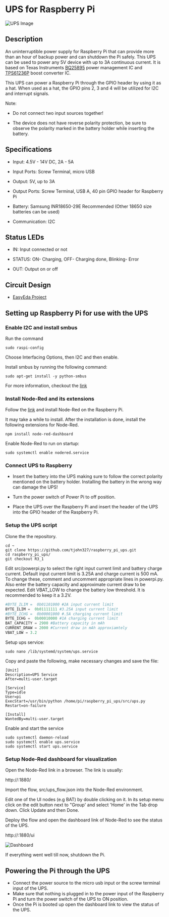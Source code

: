 # UPS for Raspberry Pi

![UPS Image](https://github.com/tjohn327/raspberry_pi_ups/raw/master/Assests/ups_3view.png "UPS powering a Raspberry Pi 3B+ model")

## Description

An uninterruptible power supply for Raspberry Pi that can provide more than an hour of backup power and can shutdown the Pi safely.
This UPS can be used to power any 5V device with up to 3A continuous current. It is based on Texas Instruments [BQ25895](http://www.ti.com/product/BQ25895) power management IC and [TPS61236P](http://www.ti.com/product/TPS61236P) boost converter IC.

This UPS can power a Raspberry Pi through the GPIO header by using it as a hat. When used as a hat, the GPIO pins 2, 3 and 4 will be utilized for I2C and interrupt signals.

Note:  

* Do not connect two input sources together!

* The device does not have reverse polarity protection, be sure to observe the polarity marked in the battery holder while inserting the battery.

## Specifications

* Input:  4.5V - 14V DC, 2A - 5A

* Input Ports: Screw Terminal, micro USB

* Output: 5V, up to 3A

* Output Ports: Screw Terminal, USB A, 40 pin GPIO header for Raspberry Pi

* Battery: Samsung INR18650-29E Recommended (Other 18650 size batteries can be used)

* Communication: I2C

## Status LEDs

* IN: Input connected or not

* STATUS: ON- Charging, OFF- Charging done, Blinking- Error

* OUT: Output on or off

## Circuit Design

* [EasyEda Project](https://easyeda.com/tjohn327/ups-for-raspberry-pi)

## Setting up Raspberry Pi for use with the UPS

### Enable I2C and install smbus

Run the command

```
sudo raspi-config
```

Choose Interfacing Options, then I2C and then enable.

Install smbus by running the following command:

```
sudo apt-get install -y python-smbus
```

For more information, checkout the [link](https://learn.adafruit.com/adafruits-raspberry-pi-lesson-4-gpio-setup/configuring-i2c)

### Install Node-Red and its extensions

Follow the [link](https://nodered.org/docs/getting-started/raspberrypi) and install Node-Red on the Raspberry Pi.

It may take a while to install. After the installation is done, install the following extensions for Node-Red.

```shell
npm install node-red-dashboard
```

Enable Node-Red to run on startup:

```shell
sudo systemctl enable nodered.service
```

### Connect UPS to Raspberry

* Insert the battery into the UPS making sure to follow the correct polarity mentioned on the battery holder. Installing the battery in the wrong way can damage the UPS!

* Turn the power switch of Power Pi to off position.

* Place the UPS over the Raspberry Pi and insert the header of the UPS into the GPIO header of the Raspberry Pi.

### Setup the UPS script

Clone the the repository.

```shell
cd ~
git clone https://github.com/tjohn327/raspberry_pi_ups.git
cd raspberry_pi_ups/
git checkout R3_1
```

Edit src/powerpi.py to select the right input current limit and battery charge current.
Default input current limit is 3.25A and charge current is 500 mA.
To change these, comment and uncomment appropriate lines in powerpi.py.
Also enter the battery capacity and approximate current draw to be expected.
Edit VBAT_LOW to change the battery low threshold. It is recommended to keep it a 3.2V.

```python
#BYTE_ILIM =  0b01101000 #2A input current limit
BYTE_ILIM =  0b01111111 #3.25A input current limit
#BYTE_ICHG =  0b00001000 #.5A charging current limit
BYTE_ICHG =  0b00010000 #1A charging current limit
BAT_CAPACITY = 2900 #Battery capacity in mAh
CURRENT_DRAW = 2000 #Current draw in mAh approxiamtely
VBAT_LOW = 3.2
```

Setup ups service:

```shell
sudo nano /lib/systemd/system/ups.service
```

Copy and paste the following, make necessary changes and save the file:

```systemd
[Unit]
Description=UPS Service
After=multi-user.target

[Service]
Type=idle
User=pi
ExecStart=/usr/bin/python /home/pi/raspberry_pi_ups/src/ups.py
Restart=on-failure

[Install]
WantedBy=multi-user.target
```

Enable and start the service

```shell
sudo systemctl daemon-reload
sudo systemctl enable ups.service
sudo systemctl start ups.service
```

### Setup Node-Red dashboard for visualization

Open the Node-Red link in a browser. The link is usually:

http://<IP of Raspberry Pi>:1880/

Import the flow, src/ups_flow.json into the Node-Red environment.

Edit one of the UI nodes (e.g BAT) by double clicking on it. In its setup menu click on the edit button next to "Group' and select 'Home' in the Tab drop down. Click Update and then Done.

Deploy the flow and open the dashboard link of Node-Red to see the status of the UPS.

http://<IP of Raspberry Pi>:1880/ui

![Dashboard](https://github.com/tjohn327/raspberry_pi_ups/blob/master/Assests/dashboards.png "UPS Monitoring Dashboard")

If everything went well till now, shutdown the Pi.

## Powering the Pi through the UPS

* Connect the power source to the micro usb input or the screw terminal input of the UPS.
* Make sure that nothing is plugged in to the power input of the Raspberry Pi and turn the power switch of the UPS to ON position.
* Once the Pi is booted up open the dashboard link to view the status of the UPS.
